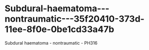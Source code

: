 # Subdural-haematoma---nontraumatic---35f20410-373d-11ee-8f0e-0be1cd33a47b
Subdural haematoma - nontraumatic - PH316
